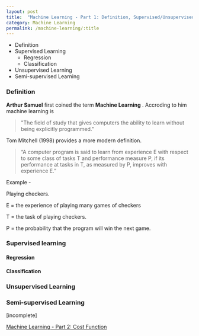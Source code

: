 ```yaml
---
layout: post
title:  "Machine Learning - Part 1: Definition, Supervised/Unsupervised Learning"
category: Machine Learning
permalink: /machine-learning/:title
---
```


- Definition
- Supervised Learning
    - Regression
    - Classification
- Unsupervised Learning
- Semi-supervised Learning

### Definition

**Arthur Samuel** first coined the term **Machine Learning** . Accroding to him machine learning is

> "The field of study that
gives computers the ability to learn without being explicitly
programmed."

Tom Mitchell (1998) provides a more modern definition.

> “A
computer program is said to learn from experience E with
respect to some class of tasks T and performance measure P, if
its performance at tasks in T, as measured by P, improves with
experience E.”

Example -

Playing checkers.

E = the experience of playing many games of checkers

T = the task of playing checkers.

P = the probability that the program will win the next game.


### Supervised learning

#### Regression

#### Classification

### Unsupervised Learning

### Semi-supervised Learning




[incomplete]


[Machine Learning - Part 2: Cost Function](https://sajid-finds-lyric.herokuapp.com)

